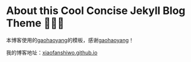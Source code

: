 # About this Cool Concise Jekyll Blog Theme 🤘🤘🤘


本博客使用的[gaohaoyang](https://github.com/Gaohaoyang/gaohaoyang.github.io)的模板，感谢[gaohaoyang](https://github.com/Gaohaoyang/gaohaoyang.github.io)！

我的博客地址：[xiaofanshiwo.github.io](https://xiaofanshiwo.github.io)
